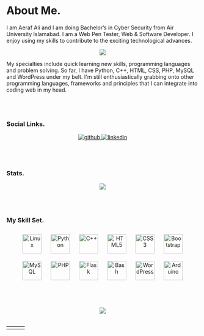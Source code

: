 # **About Me.**  
  

I am Aeraf Ali and I am doing Bachelor’s in Cyber Security from Air University Islamabad. I am a Web Pen Tester, Web & Software Developer. I enjoy using my skills to contribute to the exciting technological advances.  

<div align="center">
<img src="https://media-exp1.licdn.com/dms/image/C4D16AQFO_kSbfv1Tug/profile-displaybackgroundimage-shrink_350_1400/0/1661679584201?e=1672876800&v=beta&t=51XphABjP98tzTp180lp0eDTke9g9EWHRYMY2HFFFt4" align="center" height="" width="" />
</div>  

My specialties include quick learning new skills, programming languages and problem solving. So far, I have Python, C++, HTML, CSS, PHP, MySQL and WordPress under my belt. I'm still enthusiastically grabbing onto other programming languages, frameworks and principles that I can integrate into coding web in my head.  
  
<br/> <br/> 
### Social Links.  
<div align="center">
<a href="https://github.com/https://github.com/AerafAli620" target="_blank">
<img src=https://img.shields.io/badge/github-%2324292e.svg?&style=for-the-badge&logo=github&logoColor=white alt=github style="margin-bottom: 5px;" />
</a>
<a href="https://linkedin.com/in/https://www.linkedin.com/in/aerafali620/" target="_blank">
<img src=https://img.shields.io/badge/linkedin-%231E77B5.svg?&style=for-the-badge&logo=linkedin&logoColor=white alt=linkedin style="margin-bottom: 5px;" />
</a>  
</div>
  
<br/> <br/> 
### Stats.
<div align="center"><img src="https://github-readme-stats.vercel.app/api?username=AerafAli620&show_icons=true&count_private=true&hide_border=true" align="center" /></div>  

<br/> <br/>   
### My Skill Set.  
<div align="center">  
<a href="https://www.linux.org/" target="_blank"><img style="margin: 10px" src="https://profilinator.rishav.dev/skills-assets/linux-original.svg" alt="Linux" height="50" /></a>  
<a href="https://www.python.org/" target="_blank"><img style="margin: 10px" src="https://profilinator.rishav.dev/skills-assets/python-original.svg" alt="Python" height="50" /></a>  
<a href="https://www.cplusplus.com/" target="_blank"><img style="margin: 10px" src="https://profilinator.rishav.dev/skills-assets/cplusplus-original.svg" alt="C++" height="50" /></a>  
<a href="https://en.wikipedia.org/wiki/HTML5" target="_blank"><img style="margin: 10px" src="https://profilinator.rishav.dev/skills-assets/html5-original-wordmark.svg" alt="HTML5" height="50" /></a>  
<a href="https://www.w3schools.com/css/" target="_blank"><img style="margin: 10px" src="https://profilinator.rishav.dev/skills-assets/css3-original-wordmark.svg" alt="CSS3" height="50" /></a>  
<a href="https://getbootstrap.com/docs/3.4/javascript/" target="_blank"><img style="margin: 10px" src="https://profilinator.rishav.dev/skills-assets/bootstrap-plain.svg" alt="Bootstrap" height="50" /></a>  
<a href="https://www.mysql.com/" target="_blank"><img style="margin: 10px" src="https://profilinator.rishav.dev/skills-assets/mysql-original-wordmark.svg" alt="MySQL" height="50" /></a>  
<a href="https://www.php.net/" target="_blank"><img style="margin: 10px" src="https://profilinator.rishav.dev/skills-assets/php-original.svg" alt="PHP" height="50" /></a>  
<a href="https://flask.palletsprojects.com/" target="_blank"><img style="margin: 10px" src="https://profilinator.rishav.dev/skills-assets/flask.png" alt="Flask" height="50" /></a>  
<a href="https://www.gnu.org/software/bash/" target="_blank"><img style="margin: 10px" src="https://profilinator.rishav.dev/skills-assets/gnu_bash-icon.svg" alt="Bash" height="50" /></a>  
<a href="https://wordpress.com/" target="_blank"><img style="margin: 10px" src="https://profilinator.rishav.dev/skills-assets/wordpress.png" alt="WordPress" height="50" /></a>  
<a href="https://www.arduino.cc/" target="_blank"><img style="margin: 10px" src="https://profilinator.rishav.dev/skills-assets/arduino.png" alt="Arduino" height="50" /></a>  
</div>  

<br/> <br/>   
<div align="center">
<img src="https://komarev.com/ghpvc/?username=AerafAli620&&style=flat-square" align="center" />
</div>  
<br/>  
<table><tr><td valign="top" width="33%">
</td><td valign="top" width="33%">
</td><td valign="top" width="33%">
</td></tr></table>  
<br/>  <br/>

